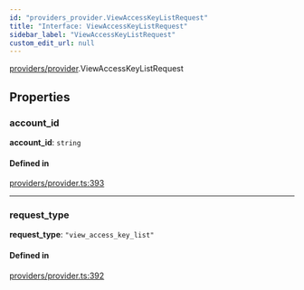 ```yaml
---
id: "providers_provider.ViewAccessKeyListRequest"
title: "Interface: ViewAccessKeyListRequest"
sidebar_label: "ViewAccessKeyListRequest"
custom_edit_url: null
---
```


[providers/provider](../modules/providers_provider.md).ViewAccessKeyListRequest

## Properties

### account\_id

 **account\_id**: `string`

#### Defined in

[providers/provider.ts:393](https://github.com/near/near-api-js/blob/ecc6fa8f/packages/near-api-js/src/providers/provider.ts#L393)

___

### request\_type

 **request\_type**: ``"view_access_key_list"``

#### Defined in

[providers/provider.ts:392](https://github.com/near/near-api-js/blob/ecc6fa8f/packages/near-api-js/src/providers/provider.ts#L392)

